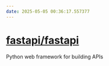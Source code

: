 ```yaml
---
date: 2025-05-05 00:36:17.557377
---
```


# [fastapi/fastapi](https://github.com/fastapi/fastapi)

Python web framework for building APIs